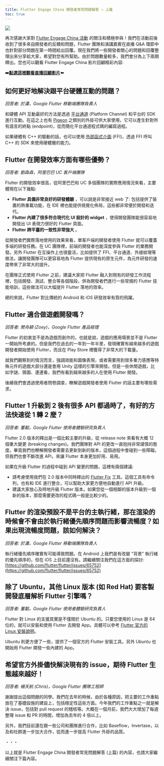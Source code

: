 ```yaml
---
title: Flutter Engage China 開發者常見問題解答 — 上篇
toc: true
---
```


![](https://devrel.andfun.cn/devrel/posts/2021/04/84565efef718e.jpg)

再次感謝大家對 [Flutter Engage China 活動](https://flutter.cn/posts/flutter-engage-china-event-recap) 的關注和積極參與！我們在活動前後收到了很多來自開發者的反饋和問題，Flutter 團隊和演講嘉賓在直播 Q&A 環節中也針對部分問題在第一時間給出回覆。現在我們將一些開發者關心的問題和回覆整理出來分享給大家，希望對您有所幫助。由於問題數量較多，我們會分為上下兩期釋出。您也可以觀看 Flutter Engage China 影片回顧精彩內容:

**➡️[點選這裡觀看直播回顧影片](https://www.bilibili.com/medialist/play/ml1214246458/BV1hh411D7mV)⬅️**


## **如何更好地解決跟平台硬體互動的問題？**

*回答者: 於瀟，Google Flutter 移動端團隊負責人*

和硬體 API 互動最好的方法是透過 [平台通道](https://flutter.tw/development/platform-integration/platform-channels) (Platform Channel) 和平台的 SDK 進行互動。在這之上也有 [Pigeon](https://pub.dev/packages/pigeon) 之類別的外掛可供大家使用，它可以產生針對所有語言的終點 (endpoint)，從而簡化平台通道程式碼的編寫過程。

如果硬體有 C++ 的驅動的話，也可以使用 [外部函式介面](https://flutter.tw/development/platform-integration/c-interop) (FFI)，透過 FFI 呼叫 C++ 的 SDK 來使用硬體層的能力。

## **Flutter 在開發效率方面有哪些優勢？**

*回答者: 劉森森，阿里巴巴 UC 客戶端團隊*

Flutter 的開發效率很高，從阿里巴巴和 UC 多個團隊的實際應用情況來看，主要體現在以下幾點:

* **Flutter 具備非常良好的研發體驗** ，可以說是非常接近 web 了: 包括提供了裝置的熱重載功能，在 IDE 裡也能提供視覺化佈局，這些都非常便於開發和迭代。
* **Flutter 內建了很多符合現代化 UI 設計的 widget** ，使得開發團隊能很容易地開發出 UI 表現力很好的 Flutter 頁面。
* **Flutter 跨平臺的一致性非常強大** 。

從開發者們實際落地使用的效果來看，單客戶端的開發者使用 Flutter 就可以覆蓋多端的研發任務。在 UC 團隊裡，前端的開發者也能深度參與 Flutter 的業務開發。另外 Flutter 在互操作上也很靈活，比如提供了 FFI、平台通道、外接紋理等做法，讓開發團隊可以更容易地為 Flutter 提供現有的原生元件，為元件研發的速度帶來了非常大的提升。

在團隊正式使用 Flutter 之前，建議大家把 Flutter 融入到現有的研發工作流程裡，包括開發、測試、整合等各個階段，併為開發者們進行一些常規的 Flutter 技能培訓，這些做法可以大幅提升 Flutter 落地的效率。

總的來說，Flutter 對比傳統的 Android 和 iOS 研發效率有質的飛躍。

## **Flutter 適合做遊戲開發嗎？**

*回答者: 樊舟穎 (Zoey)，Google Flutter 產品經理*

Flutter 的初衷並不是為遊戲而創作的，也就是說，遊戲的應用場景並不是 Flutter 一開始所考慮的。但是我們在過去的一年到一年半里，發現確實有越來越多的遊戲開發者開始使用 Flutter，而且在 Play Store 裡獲得了非常大的下載量。

就我們觀察到的情況而言，強調效能和圖像表現，或者需要用到很多重力感應等特殊元件的遊戲大部分還是會用 Unity 這樣的引擎來開發。但是一些休閒遊戲，比如字謎、猜圖、連連看，我們有看到越來越多的人在使用 Flutter 開發。

後續我們會透過使用者問卷調查，瞭解遊戲開發者使用 Flutter 的話主要有哪些需求。

## **Flutter 1 升級到 2 後有很多 API 都過時了，有好的方法快速從 1 轉 2 麼？**

*回答者: 董韜，Google Flutter 使用者體驗研究負責人*

Flutter 2.0 版本的釋出是一個比較主要的升級，從 release note 來看有大概 12 個重大變更 (breaking changes)。我們團隊對 API 的更改一直抱持非常謹慎的態度。畢竟我們也瞭解開發者需要去更新到新的版本，這個過程中會碰到一些障礙。但我們也會不斷改進 API，來讓 Flutter 本身更加好用、易用。

如果在升級 Flutter 的過程中碰到 API 變更的問題，這裡有兩個建議:

* 請考慮使用我們在 2.0 版本中同時釋出的 [Flutter Fix](https://flutter.tw/development/tools/flutter-fix) 工具。這個工具有命令列，也有和 IDE 進行整合，可以幫助大家更方便地自動進行 API 升級。
* 建議大家放心及時地升級 Flutter 版本。如果您從一個相鄰的版本升級到一個新的版本，那麼需要更改的程式碼一般是比較少的。

## **Flutter 的渲染預設不是平台的主執行緒，那在渲染的時候會不會由於執行緒優先順序問題而影響流暢度？如果出現流暢度問題，該如何解決？**

*回答者: 於瀟，Google Flutter 移動端團隊負責人*

執行緒優先順序確實有可能導致問題。在 Android 上我們是有改變 "背景" 執行緒的優先順序的，但在 iOS 上目前還沒有。請繼續關注我們在這方面的探討: [https://github.com/flutter/flutter/issues/65752](https://github.com/flutter/flutter/issues/65752)

## **除了 Ubuntu，其他 Linux 版本 (如 Red Hat) 要客製開發底層解析 Flutter 引擎嗎？**

*回答者: 董韜，Google Flutter 使用者體驗研究負責人*

Flutter 對 Linux 的支援其實是不僅限於 Ubuntu 的。只要您使用的 Linux 是 64 位的，就可以安裝和使用 Flutter 去開發 App。具體可以參考 [Flutter 官方的 Linux 安裝說明](https://flutter.tw/get-started/install/linux)。

Ubuntu 則更方便了一些，提供了一個官方的 Flutter 安裝工具。另外 Ubuntu 也開始用 Flutter 開發一些內建的 App。

## **希望官方外掛儘快解決現有的 issue，期待 Flutter 生態越來越好！**

*回答者: 楊天航 (Chris)，Google Flutter 團隊工程師*

謝謝提出這個問題的同學。我們在去年的時候，由於各種原因，把主要的工作重點放在了基礎設施的建設上，包括穩定性這些方面。今年我們的工作重點之一就是解決 issue，包括對 pull request 的稽核等。大概在一個月前，我們大大增加了每週整理 issue 和 PR 的時間，增加為去年的 4 倍以上。

另外，我們目前還在跟一些公司和團隊進行合作，比如 Baseflow，Invertase，以及和社群進一步加大合作，從而進一步提高 Flutter 外掛的品質。

・・・

以上就是 Flutter Engage China 開發者常見問題解答 (上篇) 的內容，也請大家繼續關注下篇內容。
